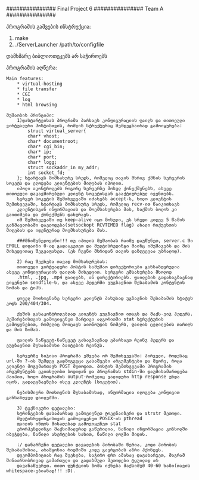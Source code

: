 ###############
Final Project 6
###############
Team A
###############

პროგრამის გაშვების ინსტრუქცია:

1) make
2) ./ServerLauncher /path/to/configfile

დამხმარე ბიბლიოთეკებს არ საჭიროებს


პროგრამის აღწერა:

	Main features:
		* virtual-hosting
		* file transfer
		* CGI
		* log
		* html browsing

	მუშაობის პრინციპი:
		1)დასტარტვისას პროგრამა პარსავს კონფიგურაციის ფაილს და თითოეული ვირტუალური ჰოსტისთვის, რომლის სტრუქტურაც შემდეგნაირად გამოიყურება:
			struct virtual_server{
			char* vhost;
			char* documentroot;
			char* cgi_bin;
			char* ip;
			char* port;
			char* logg;
			struct sockaddr_in my_addr;
			int socket_fd;
		}; სტარტავს მომსახურე სრედს, რომელიც თავის მხრივ ქმნის სერვერის სოკეტს და ელოდება კლიენტების მიღებას იპოლით.
		იპოლი აკონტროლებს როგორც სერვერზე მოსულ ქონექშენებს, ასევე თითოეული დაკავშირებული კლიენტ სოკეტისგან გააქტიურებულ ივენთებს.
		სერვერ სოკეტის შემთხვევაში იძახებს accept-ს, ხოლო კლიენტის შემთხვევაში, სტარტავს მომსახურე სრედს, რომელიც recv-ით წაიკითხავს
		კლიენტისგან ინფორმაციას და მოემსახურება მას, საქმის ბოლოს კი გაითიშება და ქონექშენს დახურავს.
		იმ შემთხვევაში თუ keep-alive იყო მოსული, ეს სრედი კიდევ 5 წამის განმავლობაში დაელოდება(setsockopt RCVTIMEO flag) ახალი რიქუესთის მიღებას და იდენტურად მოემსახურება მას.

		###მნიშვნელოვანი!!! თუ იპოლის მუშაობას რაიმე დაუწუნეთ, server.c ში EPOLL დიფაინი 0-ად გადააკეთეთ და მულტისრედინგი მაინც იმუშავებს და მის მიხედვითაც შეგვაფასეთ. (ეს ჩვენი მხრიდან თავის დაზღვევაა უბრალოდ).

		2) რაც შეეხება თავად მომსახურებას:
		თითოეული ვირტუალური ჰოსტის სამუშაო დირექტორიები განსაზღვრულია ასევე კონფიგურაციის ფაილის მიხედვით. სერვერი ემსახურება მხოლოდ 
		.html, .jpg, .mp4 ფაილებს, ან დირექტორიებს. ფაილების გადასაგზავნად ვიყენებთ sendfile-ს, და ასევე ჰედერში ვუგზავნით შესაბამის კონტენტის ზომას და ტიპს.

		ყოველ მოთხოვნაზე სერვერი კლიენტს პასუხად უგზავნის შესაბამის სტატუს კოდს 200/404/304.

		ქეშის გასაკონტროლებლად კლიენტს ვუგზავნით ითაგს და მაქს-ეიჯ ჰედერს. ჰეშირებისთვის გამოვიყენეთ მარტივი ალგორითმი stat სტრუქტურის გამოყენებით, რომელიც მოიცავს აიონოუდის ნომერს, ფაილის ცვლილების თარიღს და მის ზომას.

		ფაილის ნაწყვეტ-ნაწყვეტ გასაგზავნად ვპარსავთ რეინჯ ჰედერს და ვუგზავნით შესაბამისი ბაიტების რეინჯს.

		სერვერზე სიჯიაი პროგრამა ეშვება ორ შემთხვევაში: პირველი, როდესაც url-ში ?-ის შემდეგ გადმოგვეცა გასაშვები არგუმენტები და მეორე, როცა კლიენტი მოგვმართავს POST მეთოდით. პოსტის შემთხვევაში პროგრამის არგუმენტებს ვკითხულობთ ბოდიდან და პროგრამას stdin-ში დაუმისამართდება პაიპით, ხოლო პროგრამის output-რომელიც ვალიდური http response უნდა იყოს, გადაეგზავნება ისევ კლიენტს (სოკეტით).

		ნებისმიერი მოთხოვნის შესაბამისად, ინფორმაცია ილოგება კონფიგით განსაზღვულ ფაილებში.

		3) ტექნიკური დეტალები:
		სტრინგების დასაპარსად გამოვიენეთ ტოკენაიზერი და strstr მეთოდი.
		მულტისრედინგისთვის გამოვიყენეთ POSIX-ის pthread
		ფაილის ინფოს მისაღებად გამოვიყენეთ stat
		ერორჰენდლინგი მაქსიმალურად გაწერილია, ნაწილი ინფორმაცია კონსოლში იბეჭდება, ნაწილი ასერტების სახით, ნაწილი ლოგში მიდის.

		:/ დანარჩენი დეტალები დავალების პირობაში წერია, კოდი პირობის შესაბამისია, არამგონია რიდმიში კიდე გავრცობას აზრი ჰქონდეს.
		დეკომპოზიციას რაც შეეხება, საჭირო დრო ამასაც დავახარჯეთ, მაგრამ შინაარსობრივად გამართული და გადაბმული მეთოდები ტყუილად არ 
		დავანაწევრეთ. თითო ფუნქციის ზომა იქნება მაქსიმუმ 40-60 ხაზი(თავის whitespace-ებიანად!!! :D).





